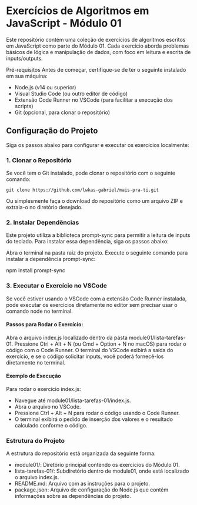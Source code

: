 # Exercícios de Algoritmos em JavaScript - Módulo 01

Este repositório contém uma coleção de exercícios de algoritmos escritos em JavaScript como parte do Módulo 01. Cada exercício aborda problemas básicos de lógica e manipulação de dados, com foco em leitura e escrita de inputs/outputs.

Pré-requisitos
Antes de começar, certifique-se de ter o seguinte instalado em sua máquina:

- Node.js (v14 ou superior)
- Visual Studio Code (ou outro editor de código)
- Extensão Code Runner no VSCode (para facilitar a execução dos scripts)
- Git (opcional, para clonar o repositório)

## Configuração do Projeto
Siga os passos abaixo para configurar e executar os exercícios localmente:

### 1. Clonar o Repositório
Se você tem o Git instalado, pode clonar o repositório com o seguinte comando:

```
git clone https://github.com/lwkas-gabriel/mais-pra-ti.git
```

Ou simplesmente faça o download do repositório como um arquivo ZIP e extraia-o no diretório desejado.

### 2. Instalar Dependências
Este projeto utiliza a biblioteca prompt-sync para permitir a leitura de inputs do teclado. Para instalar essa dependência, siga os passos abaixo:

Abra o terminal na pasta raiz do projeto.
Execute o seguinte comando para instalar a dependência prompt-sync:

npm install prompt-sync

### 3. Executar o Exercício no VSCode
Se você estiver usando o VSCode com a extensão Code Runner instalada, pode executar os exercícios diretamente no editor sem precisar usar o comando node no terminal.

#### Passos para Rodar o Exercício:

Abra o arquivo index.js localizado dentro da pasta module01/lista-tarefas-01.
Pressione Ctrl + Alt + N (ou Cmd + Option + N no macOS) para rodar o código com o Code Runner.
O terminal do VSCode exibirá a saída do exercício, e se o código solicitar inputs, você poderá fornecê-los diretamente no terminal.
#### Exemplo de Execução
Para rodar o exercício index.js:

- Navegue até module01/lista-tarefas-01/index.js.
- Abra o arquivo no VSCode.
- Pressione Ctrl + Alt + N para rodar o código usando o Code Runner.
- O terminal exibirá o pedido de inserção dos valores e o resultado calculado conforme o código.

### Estrutura do Projeto
A estrutura do repositório está organizada da seguinte forma:

- module01/: Diretório principal contendo os exercícios do Módulo 01.
- lista-tarefas-01/: Subdiretório dentro de module01, onde está localizado o arquivo index.js.
- README.md: Arquivo com as instruções para o projeto.
- package.json: Arquivo de configuração do Node.js que contém informações sobre as dependências do projeto.
